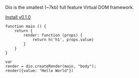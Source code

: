 Dio is the smallest (~7kb) full feature Virtual DOM framework.

[Install v0.1.0](./documentation "button")

```
function main () {
	return {
		render: function (props) {
			return h('h1', props.value)
		}
	}
}

var
render = dio.createRender(main, "body");
render({value: "Hello World"})
```